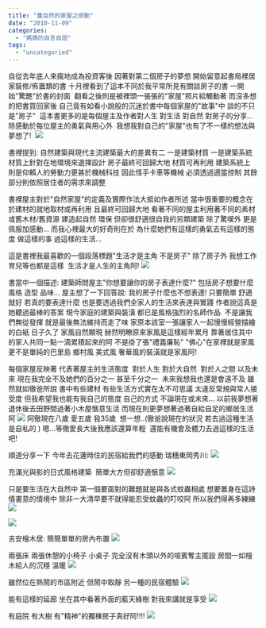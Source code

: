 ```yaml
---
title: "蓋自然的家屋之感動"
date: "2010-11-09"
categories: 
  - "媽媽的自言自語"
tags: 
  - "uncategoried"
---
```


自從去年底人來瘋地成為投資客後 因著對第二個房子的夢想 開始留意起書局裡居家裝修/佈置類的書 十月裡看到了這本不同於我平常所見有關談房子的書 一開始"驚艷"於書的封面  翻看之後則是被裡頭一張張的"家屋"照片給觸動著 而沒多想的把書買回家後 自己竟有如看小說般的沉迷於書中每個家屋的"故事"中 談的不只是"房子"  這本書更多的是每個屋主及作者對人生 對生活 對自然 對房子的分享... 除感動於每位屋主的勇氣與用心外  我想我對自己的"家屋"也有了不一樣的想法與夢想了!  ![](images/5113340172_3bdb6af325.jpg)

書裡提到: 自然建築與現代主流建築最大的差異有二 一是建築材質 一是建築系統 材質上針對在地環境來選擇設計 房子最終可回歸大地 材質可再利用 建築系統上 則是仰賴人的勞動力更甚於機械科技 因此怪手卡車等機械 必須透過適當控制 其餘部分則依照居住者的需求來調整

書裡屋主對於"自然家屋"的定義及實際作法大抵如作者所述 當中很重要的概念在於建材的就地取材或再利用 且最終可回歸大地 看著不同的屋主利用著不同的素材或舊木材/舊資源 建造起自然 環保 但卻很舒適很自我的另類建築 除了驚嘆外 更是佩服加感動... 而我心裡最大的好奇則在於 為什麼她們有這樣的勇氣去有這樣的態度 做這樣的事 過這樣的生活...

這是書裡我最喜歡的一個段落標題"生活才是主角 不是房子" 除了房子外 我想工作 育兒等也都是這樣  生活才是人生的主角阿! ![](images/5113339820_00a54a7344.jpg)

書當中一個描述: 建築師問屋主"你想要讓你的房子表達什麼?" 包括房子想要什麼風格 造型 品味... 屋主想了一下回答說: 我的房子什麼也不想表達! 只要簡單 舒適就好 若真的要表達什麼 也是要透過我們全家人的生活來表達與實踐 作者說這真是她聽過最棒的答案 現今家庭的建築與裝潢 都已是風格強烈的名師作品  不是讓我們無從發揮 就是最後無法維持而走了味 家原本該室一張讓家人一起慢慢經營描繪的白紙 日子久了 家風自然顯現 赫然明瞭原來家風是這樣經年累月 靠著居住其中的家人共同一點一滴累積起來的阿 不是掛了張"禮義廉恥" "佛心"在家裡就是家風 更不是單純的巴里島 鄉村風 美式風 奢華風的裝潢就是家風阿!

每個家屋反映著 代表著屋主的生活態度  對於人生 對於大自然  對於人之間 以及未來 現在我完全不及她們的百分之一 甚至千分之一  未來我想我也還是會遠不及 雖然就如徹爸所說 書中有些建材 有些生活方式實在太不可思議 太違反常規與常人接受度 但我希望我也能有我自己的態度 自己的方式 不論現在或未來... 以前我夢想著退休後去田野間過著小木屋愜意生活 而現在則更夢想著過著自給自足的鄉居生活阿 ![](images/5112741977_c95966a46e.jpg) 阿徹現在八歲 愛五歲 我35歲  想一想..(徹爸說現在的狀況 若去過這種生活是自私的 ) 嗯...等徹愛長大後我應該還算年輕  還能有機會及體力去過這樣的生活吧!

順道分享一下 今年去花蓮時住的民宿給我們的感動 瑞穗東岡秀川: ![](images/4769370145_eae2a41f82.jpg)

充滿光與影的日式風格建築  簡單大方但卻舒適愜意 ![](images/4770010128_8df3a929d6.jpg)

只是要生活在大自然中 第一個要面對的難題就是與各式蚊蟲相處 想要置身在這詩情畫意的情境中 除非一大清早要不就得能忍受蚊蟲的叮咬阿 所以我們得再多練練 ![](images/4769367989_c8197eeeb2.jpg)

![](images/4770008232_0dcb865e88.jpg)

吉安檜木居: 簡簡單單的房內布置 ![](images/4899564785_20075df995.jpg)

兩張床 兩張休憩的小椅子 小桌子 完全沒有木頭以外的喧賓奪主擺設 房間一如檜木給人的沉穩 溫暖 ![](images/4900156386_e353177af4.jpg)

雖然位在熱鬧的市區附近 但鬧中取靜 另一種的民宿體驗 ![](images/4900151928_c2a3e807da.jpg)

能有這樣的延廊 坐在其中看著外面的藍天綠樹 對我來講就是享受 ![](images/4900144014_6ce0668b8f.jpg)

有庭院 有大樹 有"精神"的獨棟房子真好阿!!!! ![](images/4899558409_3a9f0b2c6c.jpg)
